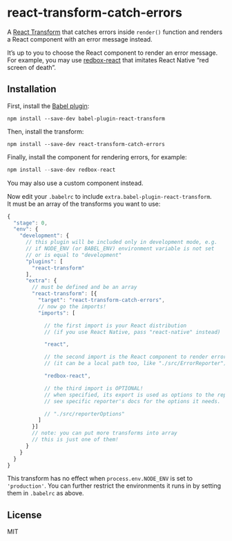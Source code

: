 # react-transform-catch-errors

A [React Transform](https://github.com/gaearon/babel-plugin-react-transform) that catches errors inside `render()` function and renders a React component with an error message instead.

It’s up to you to choose the React component to render an error message. For example, you may use [redbox-react](https://github.com/KeywordBrain/redbox-react) that imitates React Native “red screen of death”.

## Installation

First, install the [Babel plugin](https://raw.githubusercontent.com/gaearon/babel-plugin-react-transform):

```
npm install --save-dev babel-plugin-react-transform
```

Then, install the transform:

```
npm install --save-dev react-transform-catch-errors
```

Finally, install the component for rendering errors, for example:

```js
npm install --save-dev redbox-react
```

You may also use a custom component instead.

Now edit your `.babelrc` to include `extra.babel-plugin-react-transform`.  
It must be an array of the transforms you want to use:

```js
{
  "stage": 0,
  "env": {
    "development": {
      // this plugin will be included only in development mode, e.g.
      // if NODE_ENV (or BABEL_ENV) environment variable is not set
      // or is equal to "development"
      "plugins": [
        "react-transform"
      ],
      "extra": {
        // must be defined and be an array
        "react-transform": [{
          "target": "react-transform-catch-errors",
          // now go the imports!
          "imports": [

            // the first import is your React distribution
            // (if you use React Native, pass "react-native" instead)

            "react",

            // the second import is the React component to render error
            // (it can be a local path too, like "./src/ErrorReporter")

            "redbox-react",

            // the third import is OPTIONAL!
            // when specified, its export is used as options to the reporter.
            // see specific reporter's docs for the options it needs.

            // "./src/reporterOptions"
          ]
        }]
        // note: you can put more transforms into array
        // this is just one of them!
      }
    }
  }
}
```

This transform has no effect when `process.env.NODE_ENV` is set to `'production'`. You can further restrict the environments it runs in by setting them in `.babelrc` as above.

## License

MIT
